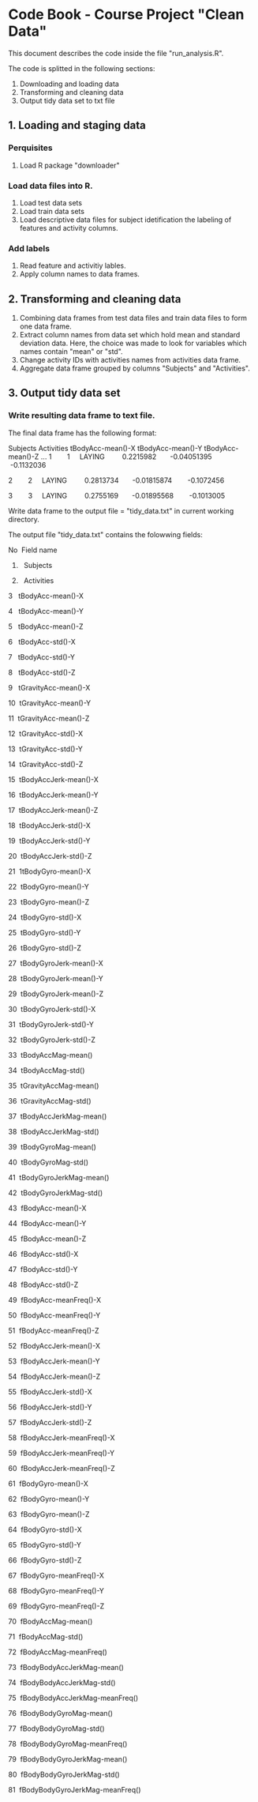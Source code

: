 # Code Book - Course Project "Clean Data"

This document describes the code inside the file "run_analysis.R".

The code is splitted in the following sections:

1. Downloading and loading data
2. Transforming and cleaning data
3. Output tidy data set to txt file

## 1. Loading and staging data

### Perquisites

1. Load R package "downloader"

### Load data files into R.

1. Load test data sets
2. Load train data sets
3. Load descriptive data files for subject idetification the labeling of features and activity columns.

### Add labels

1. Read feature and activitiy lables.
2. Apply column names to data frames. 

## 2. Transforming and cleaning data

1. Combining data frames from test data files and train data files to form one data frame. 
2. Extract column names from data set which hold mean and standard deviation data. Here, the choice was made to look for          variables which names contain "mean" or "std".
3. Change activity IDs with activities names from activities data frame.
4. Aggregate data frame grouped by columns "Subjects" and "Activities".

## 3. Output tidy data set

### Write resulting data frame to text file.

The final data frame has the following format:

  Subjects Activities tBodyAcc-mean()-X tBodyAcc-mean()-Y tBodyAcc-mean()-Z ...
1        1     LAYING         0.2215982       -0.04051395        -0.1132036

2        2     LAYING         0.2813734       -0.01815874        -0.1072456

3        3     LAYING         0.2755169       -0.01895568        -0.1013005

Write data frame to the output file = "tidy_data.txt" in current working directory.

The output file "tidy_data.txt" contains the folowwing fields:

No  Field name

1.   Subjects

2.   Activities

3   tBodyAcc-mean()-X

4   tBodyAcc-mean()-Y

5   tBodyAcc-mean()-Z

6   tBodyAcc-std()-X

7   tBodyAcc-std()-Y

8   tBodyAcc-std()-Z

9   tGravityAcc-mean()-X

10  tGravityAcc-mean()-Y

11  tGravityAcc-mean()-Z

12  tGravityAcc-std()-X

13  tGravityAcc-std()-Y

14  tGravityAcc-std()-Z

15  tBodyAccJerk-mean()-X

16  tBodyAccJerk-mean()-Y

17  tBodyAccJerk-mean()-Z

18  tBodyAccJerk-std()-X

19  tBodyAccJerk-std()-Y

20  tBodyAccJerk-std()-Z

21  1tBodyGyro-mean()-X

22  tBodyGyro-mean()-Y

23  tBodyGyro-mean()-Z

24  tBodyGyro-std()-X

25  tBodyGyro-std()-Y

26  tBodyGyro-std()-Z

27  tBodyGyroJerk-mean()-X

28  tBodyGyroJerk-mean()-Y

29  tBodyGyroJerk-mean()-Z

30  tBodyGyroJerk-std()-X

31  tBodyGyroJerk-std()-Y

32  tBodyGyroJerk-std()-Z

33  tBodyAccMag-mean()

34  tBodyAccMag-std()

35  tGravityAccMag-mean()

36  tGravityAccMag-std()

37  tBodyAccJerkMag-mean()

38  tBodyAccJerkMag-std()

39  tBodyGyroMag-mean()

40  tBodyGyroMag-std()

41  tBodyGyroJerkMag-mean()

42  tBodyGyroJerkMag-std()

43  fBodyAcc-mean()-X

44  fBodyAcc-mean()-Y

45  fBodyAcc-mean()-Z

46  fBodyAcc-std()-X

47  fBodyAcc-std()-Y

48  fBodyAcc-std()-Z

49  fBodyAcc-meanFreq()-X

50  fBodyAcc-meanFreq()-Y

51  fBodyAcc-meanFreq()-Z

52  fBodyAccJerk-mean()-X

53  fBodyAccJerk-mean()-Y

54  fBodyAccJerk-mean()-Z

55  fBodyAccJerk-std()-X

56  fBodyAccJerk-std()-Y

57  fBodyAccJerk-std()-Z

58  fBodyAccJerk-meanFreq()-X

59  fBodyAccJerk-meanFreq()-Y

60  fBodyAccJerk-meanFreq()-Z

61  fBodyGyro-mean()-X

62  fBodyGyro-mean()-Y

63  fBodyGyro-mean()-Z

64  fBodyGyro-std()-X

65  fBodyGyro-std()-Y

66  fBodyGyro-std()-Z

67  fBodyGyro-meanFreq()-X

68  fBodyGyro-meanFreq()-Y

69  fBodyGyro-meanFreq()-Z

70  fBodyAccMag-mean()

71  fBodyAccMag-std()

72  fBodyAccMag-meanFreq()

73  fBodyBodyAccJerkMag-mean()

74  fBodyBodyAccJerkMag-std()

75  fBodyBodyAccJerkMag-meanFreq()

76  fBodyBodyGyroMag-mean()

77  fBodyBodyGyroMag-std()

78  fBodyBodyGyroMag-meanFreq()

79  fBodyBodyGyroJerkMag-mean()

80  fBodyBodyGyroJerkMag-std()

81  fBodyBodyGyroJerkMag-meanFreq()

